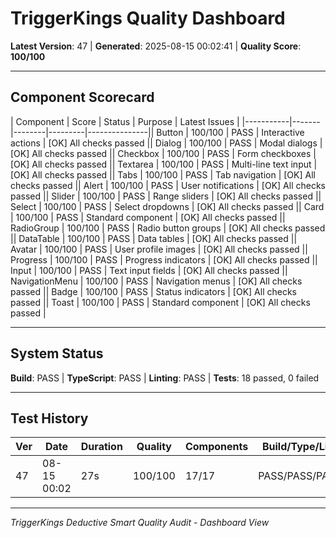﻿# TriggerKings Quality Dashboard

**Latest Version**: 47 | **Generated**: 2025-08-15 00:02:41 | **Quality Score**: **100/100**

---

## Component Scorecard

| Component | Score | Status | Purpose | Latest Issues |
|-----------|-------|--------|---------|---------------|| Button | 100/100 | PASS | Interactive actions | [OK] All checks passed || Dialog | 100/100 | PASS | Modal dialogs | [OK] All checks passed || Checkbox | 100/100 | PASS | Form checkboxes | [OK] All checks passed || Textarea | 100/100 | PASS | Multi-line text input | [OK] All checks passed || Tabs | 100/100 | PASS | Tab navigation | [OK] All checks passed || Alert | 100/100 | PASS | User notifications | [OK] All checks passed || Slider | 100/100 | PASS | Range sliders | [OK] All checks passed || Select | 100/100 | PASS | Select dropdowns | [OK] All checks passed || Card | 100/100 | PASS | Standard component | [OK] All checks passed || RadioGroup | 100/100 | PASS | Radio button groups | [OK] All checks passed || DataTable | 100/100 | PASS | Data tables | [OK] All checks passed || Avatar | 100/100 | PASS | User profile images | [OK] All checks passed || Progress | 100/100 | PASS | Progress indicators | [OK] All checks passed || Input | 100/100 | PASS | Text input fields | [OK] All checks passed || NavigationMenu | 100/100 | PASS | Navigation menus | [OK] All checks passed || Badge | 100/100 | PASS | Status indicators | [OK] All checks passed || Toast | 100/100 | PASS | Standard component | [OK] All checks passed |

---

## System Status

**Build**: PASS | **TypeScript**: PASS | **Linting**: PASS | **Tests**: 18 passed, 0 failed

---

## Test History

| Ver | Date        | Duration | Quality | Components | Build/Type/Lint | Tests |
| --- | ----------- | -------- | ------- | ---------- | --------------- | ----- |
| 47  | 08-15 00:02 | 27s      | 100/100 | 17/17      | PASS/PASS/PASS  | 18/18 |

---

_TriggerKings Deductive Smart Quality Audit - Dashboard View_
